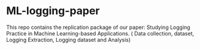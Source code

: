 # ML-logging-paper
This repo contains the replication package of our paper: Studying Logging Practice in Machine
Learning-based Applications. ( Data collection, dataset, Logging Extraction, Logging dataset and Analysis)
